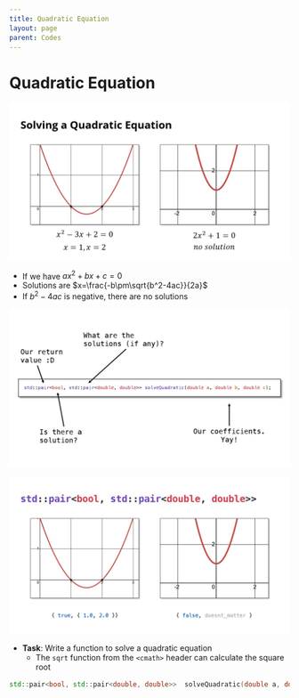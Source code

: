 ```yaml
---
title: Quadratic Equation
layout: page
parent: Codes
---
```


# Quadratic Equation

![](attachments/Slide59.jpg)

- If we have $ax^2+bx+c=0$
- Solutions are $x=\frac{-b\pm\sqrt{b^2-4ac}}{2a}$
- If $b^2-4ac$ is negative, there are no solutions

![](attachments/Slide61.jpg)

![](attachments/Slide62.jpg)

- **Task**: Write a function to solve a quadratic equation
	- The `sqrt` function from the `<cmath>` header can calculate the square root

```cpp
std::pair<bool, std::pair<double, double>>  solveQuadratic(double a, double b, double c);
```

